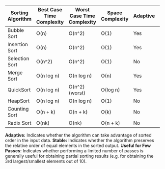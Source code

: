 | Sorting Algorithm | Best Case Time Complexity | Worst Case Time Complexity | Space Complexity | Adaptive | Stable | Useful for Few Passes? |
| ----------------- | ------------------------- | -------------------------- | ---------------- | -------- | ------ | ---------------------- |
| Bubble Sort       | O(n)                      | O(n^2)                     | O(1)             | Yes      | Yes    | Yes                    |
| Insertion Sort    | O(n)                      | O(n^2)                     | O(1)             | Yes      | Yes    | Yes                    |
| Selection Sort    | O(n^2)                    | O(n^2)                     | O(1)             | No       | No     | Yes                    |
| Merge Sort        | O(n log n)                | O(n log n)                 | O(n)             | Yes      | Yes    | No                     |
| QuickSort         | O(n log n)                | O(n^2) (worst)             | O(log n)         | Yes      | No     | No                     |
| HeapSort          | O(n log n)                | O(n log n)                 | O(1)             | No       | No     | No                     |
| Counting Sort     | O(n + k)                  | O(n + k)                   | O(k)             | No       | Yes    | No                     |
| Radix Sort        | O(nk)                     | O(nk)                      | O(n + k)         | No       | Yes    | No                     |

**Adaptive:** Indicates whether the algorithm can take advantage of sorted order in the input data.
**Stable:** Indicates whether the algorithm preserves the relative order of equal elements in the sorted output.
**Useful for Few Passes:** Indicates whether performing a limited number of passes is generally useful for obtaining partial sorting results (e.g. for obtaining the 3rd largest/smallest elements out of 10).